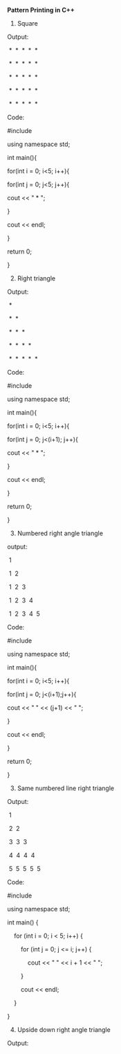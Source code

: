 **Pattern Printing in C++**

1.  Square
    

Output: 

 \*  \*  \*  \*  \* 

 \*  \*  \*  \*  \* 

 \*  \*  \*  \*  \* 

 \*  \*  \*  \*  \* 

 \*  \*  \*  \*  \* 

Code:

#include

using namespace std;

int main(){

for(int i = 0; i<5; i++){

for(int j = 0; j<5; j++){

cout << " \* ";

}

cout << endl;

}

return 0;

}

2.  Right triangle
    

Output:

 \* 

 \*  \* 

 \*  \*  \* 

 \*  \*  \*  \* 

 \*  \*  \*  \*  \* 

Code:

#include

using namespace std;

int main(){

for(int i = 0; i<5; i++){

for(int j = 0; j<(i+1); j++){

cout << " \* ";

}

cout << endl;

}

return 0;

}

3.  Numbered right angle triangle
    

output:

 1 

 1  2 

 1  2  3 

 1  2  3  4 

 1  2  3  4  5 

Code:

#include

using namespace std;

int main(){

for(int i = 0; i<5; i++){

for(int j = 0; j<(i+1);j++){

cout << " " << (j+1) << " ";

}

cout << endl;

}

return 0;

}

3.  Same numbered line right triangle
    

Output:

 1 

 2  2 

 3  3  3 

 4  4  4  4 

 5  5  5  5  5 

Code:

#include

using namespace std;

int main() {

    for (int i = 0; i < 5; i++) {

        for (int j = 0; j <= i; j++) {

            cout << " " << i + 1 << " ";

        }

        cout << endl;

    }

}

4.  Upside down right angle triangle 
    

Output: